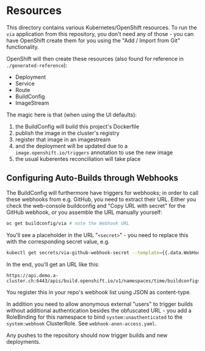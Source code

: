 # Resources

This directory contains various Kubernetes/OpenShift resources. To run the `via` application from this repository, you don't need any of those - you can have OpenShift create them for you using the "Add / Import from Git" functionality.

OpenShift will then create these resources (also found for reference in `./generated-reference`):

- Deployment
- Service
- Route
- BuildConfig
- ImageStream

The magic here is that (when using the UI defaults):
1. the BuildConfig will build this project's Dockerfile
2. publish the image in the cluster's registry
3. register that image in an imagestream
4. and the deployment will be updated due to a `image.openshift.io/triggers` annotation to use the new image
5. the usual kuberentes reconciliation will take place

## Configuring Auto-Builds through Webhooks

The BuildConfig will furthermore have triggers for webhooks; in order to call these webhooks from e.g. GitHub, you need to extract their URL. Either you check the web-console buildconfig and "Copy URL with secret" for the GitHub webhook, or you assemble the URL manually yourself:

```bash
oc get buildconfig/via # note the Webhook URL
```

You'll see a placeholder in the URL "`<secret>`" - you need to replace this with the corresponding secret value, e.g. 
```bash
kubectl get secrets/via-github-webhook-secret --template={{.data.WebHookSecretKey}} | base64 -d
```

In the end, you'll get an URL like this:
```
https://api.demo.a-cluster.ch:6443/apis/build.openshift.io/v1/namespaces/time/buildconfigs/via/webhooks/0d9d5118dc5526fe/github
```
You register this in your repo's webhook list using JSON as content-type.

In addition you need to allow anonymous external "users" to trigger builds without additional authentication besides the obfuscated URL - you add a RoleBinding for this namespace to bind `system:unauthenticated` to the `system:webhook` ClusterRole. See `webhook-anon-access.yaml`.

Any pushes to the repository should now trigger builds and new deployments.

